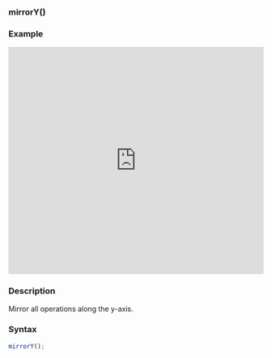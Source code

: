 ### mirrorY()

### Example

<iframe width="100%" height="450px" src="https://shaderpark.netlify.com/sculpture/-LjgnuRoVoh0XAlulU73?example=true&embed=true" frameborder="0"></iframe>

### Description
Mirror all operations along the y-axis.

### Syntax
```js
mirrorY();
```